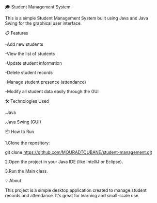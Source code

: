 🎓 Student Management System

  This is a simple Student Management System built using Java and Java Swing for the graphical user interface.
  

📋 Features

-Add new students

-View the list of students

-Update student information

-Delete student records

-Manage student presence (attendance)

-Modify all student data easily through the GUI


🛠 Technologies Used

.Java

.Java Swing (GUI)


📦 How to Run

1.Clone the repository:

git clone https://github.com/MOURADTOUBANE/student-management.git

2.Open the project in your Java IDE (like IntelliJ or Eclipse).

3.Run the Main class.

💡 About

This project is a simple desktop application created to manage student records and attendance. It's great for learning and small-scale use.
